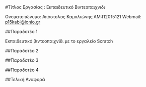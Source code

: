 #Τίτλος Εργασίας : Εκπαιδευτικό Βιντεοπαιχνιδι

Ονοματεπώνυμο: Απόστολος Καμπλιώνης ΑΜ:Π2015121 Webmail: p15kabl@ionio.gr

##Παραδοτέο 1

Εκπαιδευτικό βιντεοπαιχνίδι με το εργαλείο Scratch

##Παραδοτέο 2

##Παραδοτέο 3

##Παραδοτέο 4

##Τελική Αναφορά
